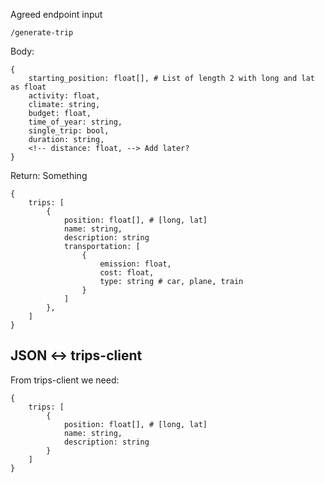 Agreed endpoint input

```
/generate-trip
```

Body:

```
{
    starting_position: float[], # List of length 2 with long and lat as float
    activity: float,
    climate: string,
    budget: float,
    time_of_year: string,
    single_trip: bool,
    duration: string,
    <!-- distance: float, --> Add later?
}
```

Return:
Something

```
{
    trips: [
        {
            position: float[], # [long, lat]
            name: string,
            description: string
            transportation: [
                {
                    emission: float,
                    cost: float,
                    type: string # car, plane, train
                }
            ]
        },
    ]
}
```

## JSON <-> trips-client

From trips-client we need:

```
{
    trips: [
        {
            position: float[], # [long, lat]
            name: string,
            description: string
        }
    ]
}
```
